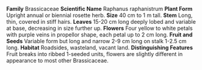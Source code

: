  **Family** Brassicaceae **Scientific Name** Raphanus raphanistrum **Plant Form** Upright annual or biennial rosette herb. **Size** 40 cm to 1 m tall. **Stem** Long, thin, covered in stiff hairs. **Leaves** 15-20 cm long deeply lobed and variable at base, decreasing in size further up. **Flowers** Four yellow to white petals with purple veins in propellor shape, each petal up to 2 cm long. **Fruit and Seeds** Variable form but long and narrow 2-9 cm long on stalk 1-2.5 cm long. **Habitat** Roadsides, wasteland, vacant land. **Distinguishing Features** Fruit breaks into ribbed 1-seeded units, flowers are slightly different in appearance to most other Brassicaceae.